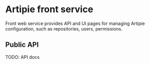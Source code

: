 # Artipie front service

Front web service provides API and UI pages for managing Artipie configuration, such as repositories, users, permissions.


## Public API

TODO: API docs

